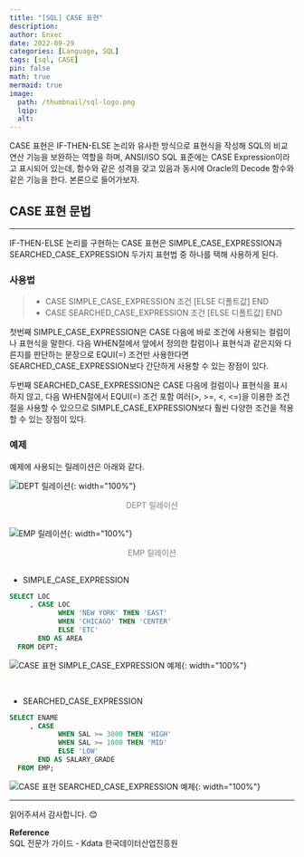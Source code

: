 ```yaml
---
title: "[SQL] CASE 표현"
description: 
author: Enxec
date: 2022-09-29
categories: [Language, SQL]
tags: [sql, CASE]
pin: false
math: true
mermaid: true
image:
  path: /thumbnail/sql-logo.png
  lqip: 
  alt: 
---
```


CASE 표현은 IF-THEN-ELSE 논리와 유사한 방식으로 표현식을 작성해 SQL의 비교 연산 기능을 보완하는 역할을 하며, ANSI/ISO SQL 표준에는 CASE Expression이라고 표시되어 있는데, 함수와 같은 성격을 갖고 있음과 동시에 Oracle의 Decode 함수와 같은 기능을 한다. 본론으로 들어가보자.

## CASE 표현 문법
---
IF-THEN-ELSE 논리를 구현하는 CASE 표현은 SIMPLE_CASE_EXPRESSION과 SEARCHED_CASE_EXPRESSION 두가지 표현법 중 하나를 택해 사용하게 된다.

### 사용법
>- CASE SIMPLE_CASE_EXPRESSION 조건 [ELSE 디폴트값] END
>- CASE SEARCHED_CASE_EXPRESSION 조건 [ELSE 디폴트값] END

첫번째 SIMPLE_CASE_EXPRESSION은 CASE 다음에 바로 조건에 사용되는 컬럼이나 표현식을 말한다. 다음 WHEN절에서 앞에서 정의한 칼럼이나 표현식과 같은지와 다른지를 판단하는 문장으로 EQUI(=) 조건만 사용한다면 SEARCHED_CASE_EXPRESSION보다 간단하게 사용할 수 있는 장점이 있다.

두번째 SEARCHED_CASE_EXPRESSION은 CASE 다음에 컬럼이나 표현식을 표시하지 않고, 다음 WHEN절에서 EQUI(=) 조건 포함 여러(>, >=, <, <=)을 이용한 조건절을 사용할 수 있으므로 SIMPLE_CASE_EXPRESSION보다 훨씬 다양한 조건을 적용할 수 있는 장점이 있다.

### 예제
예제에 사용되는 릴레이션은 아래와 같다.

![DEPT 릴레이션](/posts/20220925/dept-relation.png "DEPT 릴레이션"){: width="100%"}
<div style="color: gray; text-align: center; margin-bottom: 30px;">DEPT 릴레이션</div>

![EMP 릴레이션](/posts/20220925/emp-relation.png "EMP 릴레이션"){: width="100%"}
<div style="color: gray; text-align: center; margin-bottom: 30px;">EMP 릴레이션</div>

- SIMPLE_CASE_EXPRESSION

```sql
SELECT LOC
     , CASE LOC
            WHEN 'NEW YORK' THEN 'EAST'
            WHEN 'CHICAGO' THEN 'CENTER'
            ELSE 'ETC'
       END AS AREA
  FROM DEPT; 
```

![CASE 표현 SIMPLE_CASE_EXPRESSION 예제](/posts/20220929/query-example1.png "CASE 표현 SIMPLE_CASE_EXPRESSION 예제"){: width="100%"}

<br>

- SEARCHED_CASE_EXPRESSION

```sql
SELECT ENAME
     , CASE 
            WHEN SAL >= 3000 THEN 'HIGH'
            WHEN SAL >= 1000 THEN 'MID'
            ELSE 'LOW'
       END AS SALARY_GRADE
  FROM EMP; 
```

![CASE 표현 SEARCHED_CASE_EXPRESSION 예제](/posts/20220929/query-example2.png "CASE 표현 SEARCHED_CASE_EXPRESSION 예제"){: width="100%"}

---

읽어주셔서 감사합니다. 😊 

__Reference__  
SQL 전문가 가이드 - Kdata 한국데이터산업진흥원